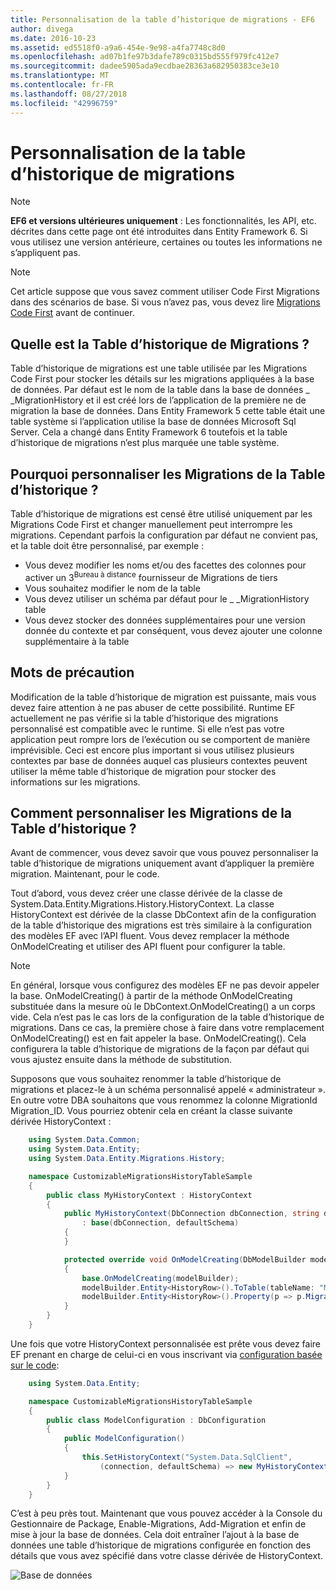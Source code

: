 ```yaml
---
title: Personnalisation de la table d’historique de migrations - EF6
author: divega
ms.date: 2016-10-23
ms.assetid: ed5518f0-a9a6-454e-9e98-a4fa7748c8d0
ms.openlocfilehash: ad07b1fe97b3dafe789c0315bd555f979fc412e7
ms.sourcegitcommit: dadee5905ada9ecdbae28363a682950383ce3e10
ms.translationtype: MT
ms.contentlocale: fr-FR
ms.lasthandoff: 08/27/2018
ms.locfileid: "42996759"
---
```

# <a name="customizing-the-migrations-history-table"></a>Personnalisation de la table d’historique de migrations
> [!NOTE]
> **EF6 et versions ultérieures uniquement** : Les fonctionnalités, les API, etc. décrites dans cette page ont été introduites dans Entity Framework 6. Si vous utilisez une version antérieure, certaines ou toutes les informations ne s’appliquent pas.

> [!NOTE]
> Cet article suppose que vous savez comment utiliser Code First Migrations dans des scénarios de base. Si vous n’avez pas, vous devez lire [Migrations Code First](~/ef6/modeling/code-first/migrations/index.md) avant de continuer.

## <a name="what-is-migrations-history-table"></a>Quelle est la Table d’historique de Migrations ?

Table d’historique de migrations est une table utilisée par les Migrations Code First pour stocker les détails sur les migrations appliquées à la base de données. Par défaut est le nom de la table dans la base de données \_ \_MigrationHistory et il est créé lors de l’application de la première ne de migration la base de données. Dans Entity Framework 5 cette table était une table système si l’application utilise la base de données Microsoft Sql Server. Cela a changé dans Entity Framework 6 toutefois et la table d’historique de migrations n’est plus marquée une table système.

## <a name="why-customize-migrations-history-table"></a>Pourquoi personnaliser les Migrations de la Table d’historique ?

Table d’historique de migrations est censé être utilisé uniquement par les Migrations Code First et changer manuellement peut interrompre les migrations. Cependant parfois la configuration par défaut ne convient pas, et la table doit être personnalisé, par exemple :

-   Vous devez modifier les noms et/ou des facettes des colonnes pour activer un 3<sup>Bureau à distance</sup> fournisseur de Migrations de tiers
-   Vous souhaitez modifier le nom de la table
-   Vous devez utiliser un schéma par défaut pour le \_ \_MigrationHistory table
-   Vous devez stocker des données supplémentaires pour une version donnée du contexte et par conséquent, vous devez ajouter une colonne supplémentaire à la table

## <a name="words-of-precaution"></a>Mots de précaution

Modification de la table d’historique de migration est puissante, mais vous devez faire attention à ne pas abuser de cette possibilité. Runtime EF actuellement ne pas vérifie si la table d’historique des migrations personnalisé est compatible avec le runtime. Si elle n’est pas votre application peut rompre lors de l’exécution ou se comportent de manière imprévisible. Ceci est encore plus important si vous utilisez plusieurs contextes par base de données auquel cas plusieurs contextes peuvent utiliser la même table d’historique de migration pour stocker des informations sur les migrations.

## <a name="how-to-customize-migrations-history-table"></a>Comment personnaliser les Migrations de la Table d’historique ?

Avant de commencer, vous devez savoir que vous pouvez personnaliser la table d’historique de migrations uniquement avant d’appliquer la première migration. Maintenant, pour le code.

Tout d’abord, vous devez créer une classe dérivée de la classe de System.Data.Entity.Migrations.History.HistoryContext. La classe HistoryContext est dérivée de la classe DbContext afin de la configuration de la table d’historique des migrations est très similaire à la configuration des modèles EF avec l’API fluent. Vous devez remplacer la méthode OnModelCreating et utiliser des API fluent pour configurer la table.

>[!NOTE]
> En général, lorsque vous configurez des modèles EF ne pas devoir appeler la base. OnModelCreating() à partir de la méthode OnModelCreating substituée dans la mesure où le DbContext.OnModelCreating() a un corps vide. Cela n’est pas le cas lors de la configuration de la table d’historique de migrations. Dans ce cas, la première chose à faire dans votre remplacement OnModelCreating() est en fait appeler la base. OnModelCreating(). Cela configurera la table d’historique de migrations de la façon par défaut qui vous ajustez ensuite dans la méthode de substitution.

Supposons que vous souhaitez renommer la table d’historique de migrations et placez-le à un schéma personnalisé appelé « administrateur ». En outre votre DBA souhaitons que vous renommez la colonne MigrationId Migration\_ID.  Vous pourriez obtenir cela en créant la classe suivante dérivée HistoryContext :

``` csharp
    using System.Data.Common;
    using System.Data.Entity;
    using System.Data.Entity.Migrations.History;

    namespace CustomizableMigrationsHistoryTableSample
    {
        public class MyHistoryContext : HistoryContext
        {
            public MyHistoryContext(DbConnection dbConnection, string defaultSchema)
                : base(dbConnection, defaultSchema)
            {
            }

            protected override void OnModelCreating(DbModelBuilder modelBuilder)
            {
                base.OnModelCreating(modelBuilder);
                modelBuilder.Entity<HistoryRow>().ToTable(tableName: "MigrationHistory", schemaName: "admin");
                modelBuilder.Entity<HistoryRow>().Property(p => p.MigrationId).HasColumnName("Migration_ID");
            }
        }
    }
```

Une fois que votre HistoryContext personnalisée est prête vous devez faire EF prenant en charge de celui-ci en vous inscrivant via [configuration basée sur le code](http://msdn.com/data/jj680699):

``` csharp
    using System.Data.Entity;

    namespace CustomizableMigrationsHistoryTableSample
    {
        public class ModelConfiguration : DbConfiguration
        {
            public ModelConfiguration()
            {
                this.SetHistoryContext("System.Data.SqlClient",
                    (connection, defaultSchema) => new MyHistoryContext(connection, defaultSchema));
            }
        }
    }
```

C’est à peu près tout. Maintenant que vous pouvez accéder à la Console du Gestionnaire de Package, Enable-Migrations, Add-Migration et enfin de mise à jour la base de données. Cela doit entraîner l’ajout à la base de données une table d’historique de migrations configurée en fonction des détails que vous avez spécifié dans votre classe dérivée de HistoryContext.

![Base de données](~/ef6/media/database.png)
